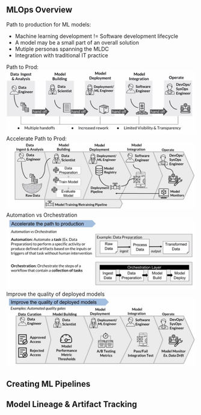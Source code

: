 ## MLOps Overview
Path to production for ML models:
- Machine learning development != Software development lifecycle
- A model may be a small part of an overall solution
- Mutiple personas spanning the MLDC
- Integration with traditional IT practice

Path to Prod:
![image](pic/path_to_prod.png)
Accelerate Path to Prod:
![image](pic/accelerate_path_to_prod.png)
Automation vs Orchestration
![image](pic/automation_orchestration.png)
Improve the quality of deployed models
![image](pic/automated_quality_gates.png)
## Creating ML Pipelines

## Model Lineage & Artifact Tracking

## 
